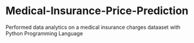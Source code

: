 # Medical-Insurance-Price-Prediction
Performed data analytics on a medical insurance charges dataaset with Python Programming Language
